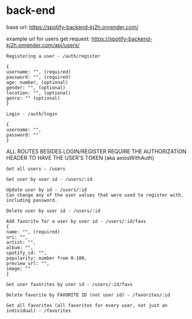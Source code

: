 # back-end

base url: https://spotify-backend-kj2h.onrender.com/

example url for users get request:
https://spotify-backend-kj2h.onrender.com/api/users/

````````````````````````````````````````````````````````````````````````````
Registering a user - /auth/register

{ 
username: "", (required)
password: "", (required)
age: number, (optional)
gender: "", (optional)
location: "", (optional)
genre: "" (optional) 
} 
````````````````````````````````````````````````````````````````````````````

````````````````````````````````````````````````````````````````````````````
Login - /auth/login

{
username: "",
password: "" 
}
````````````````````````````````````````````````````````````````````````````

ALL ROUTES BESIDES LOGIN/REGISTER REQUIRE THE AUTHORIZATION HEADER TO HAVE THE USER'S TOKEN (aka axiosWithAuth)
````````````````````````````````````````````````````````````````````````````
Get all users - /users
````````````````````````````````````````````````````````````````````````````
````````````````````````````````````````````````````````````````````````````
Get user by user id - /users/:id
````````````````````````````````````````````````````````````````````````````
````````````````````````````````````````````````````````````````````````````
Update user by id - /users/:id 
Can change any of the user values that were used to register with, including password.
````````````````````````````````````````````````````````````````````````````
````````````````````````````````````````````````````````````````````````````
Delete user by user id - /users/:id
````````````````````````````````````````````````````````````````````````````
````````````````````````````````````````````````````````````````````````````
Add favorite for a user by user id - /users/:id/favs
{ 
name: "", (required)
uri: "",
artist: "",
album: "",
spotify_id: "",
popularity: number from 0-100,
preview_url: "",
image: ""
}
````````````````````````````````````````````````````````````````````````````
````````````````````````````````````````````````````````````````````````````
Get user favorites by user id - /users/:id/favs
````````````````````````````````````````````````````````````````````````````
````````````````````````````````````````````````````````````````````````````
Delete favorite by FAVORITE ID (not user id) - /favorites/:id
````````````````````````````````````````````````````````````````````````````
````````````````````````````````````````````````````````````````````````````
Get all favorites (all favorites for every user, not just an individual) - /favorites
````````````````````````````````````````````````````````````````````````````
